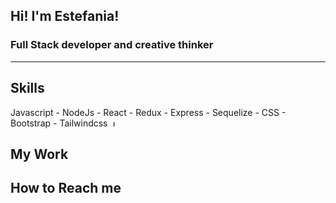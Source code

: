 
## Hi! I'm Estefania!

### Full Stack developer and creative thinker
- - -
## Skills
Javascript - NodeJs - React - Redux - Express - Sequelize - CSS - Bootstrap - Tailwindcss
<img src="https://upload.wikimedia.org/wikipedia/commons/thumb/9/99/Unofficial_JavaScript_logo_2.svg/1200px-Unofficial_JavaScript_logo_2.svg.png" alt="Javascript-logo" style="height: 10px; width:10px;"/>

## My Work

## How to Reach me




